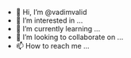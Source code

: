 - 👋 Hi, I’m @vadimvalid
- 👀 I’m interested in ...
- 🌱 I’m currently learning ...
- 💞️ I’m looking to collaborate on ...
- 📫 How to reach me ...

<!---
vadimvalid/vadimvalid is a ✨ special ✨ repository because its `README.md` (this file) appears on your GitHub profile.
You can click the Preview link to take a look at your changes.
--->
